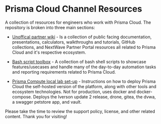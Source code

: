 # Prisma Cloud Channel Resources

A collection of resources for engineers who work with Prisma Cloud. The repository is broken into three main sections: 

* [Unoffical partner wiki](https://github.com/PaloAltoNetworks/prisma_channel_resources/blob/main/panw-partner-wiki-main/README.md) - Is a collection of public facing documentation, presentations, calculators, walkthroughs and tutorials, GitHub collections, and NextWave Partner Portal resources all related to Prisma Cloud and it's respective ecosystem. 

* [Bash script toolbox](https://github.com/PaloAltoNetworks/prisma_channel_resources/blob/main/prisma_bash_toolbox-main/README.md) - A collection of bash shell scripts to showcase features/usecases and handle many of the day-to-day automation tasks and reporting requirements related to Prisma Cloud. 

* [Prisma Compute local lab set-up](https://github.com/PaloAltoNetworks/prisma_channel_resources/tree/main/lab_deploy) - Instructions on how to deploy Prisma Cloud the self-hosted version of the platform, along with other tools and ecosystem technologies. Not for production, uses docker and docker-compose. Deploys the Iverson update 2 release, drone, gitea, the dvwa, a swagger petstore app, and vault.  

Please take the time to review the support policy, license, and other related content. Thank you for visiting!
